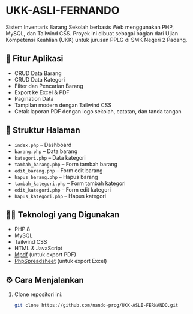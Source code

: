 # UKK-ASLI-FERNANDO

Sistem Inventaris Barang Sekolah berbasis Web menggunakan PHP, MySQL, dan Tailwind CSS. Proyek ini dibuat sebagai bagian dari Ujian Kompetensi Keahlian (UKK) untuk jurusan PPLG di SMK Negeri 2 Padang.

## 🧰 Fitur Aplikasi

- CRUD Data Barang
- CRUD Data Kategori
- Filter dan Pencarian Barang
- Export ke Excel & PDF
- Pagination Data
- Tampilan modern dengan Tailwind CSS
- Cetak laporan PDF dengan logo sekolah, catatan, dan tanda tangan

## 📂 Struktur Halaman

- `index.php` – Dashboard
- `barang.php` – Data barang
- `kategori.php` – Data kategori
- `tambah_barang.php` – Form tambah barang
- `edit_barang.php` – Form edit barang
- `hapus_barang.php` – Hapus barang
- `tambah_kategori.php` – Form tambah kategori
- `edit_kategori.php` – Form edit kategori
- `hapus_kategori.php` – Hapus kategori

## 🧑‍💻 Teknologi yang Digunakan

- PHP 8
- MySQL
- Tailwind CSS
- HTML & JavaScript
- [Mpdf](https://mpdf.github.io/) (untuk export PDF)
- [PhpSpreadsheet](https://phpspreadsheet.readthedocs.io/) (untuk export Excel)

## ⚙️ Cara Menjalankan

1. Clone repositori ini:
   ```bash
   git clone https://github.com/nando-prog/UKK-ASLI-FERNANDO.git

